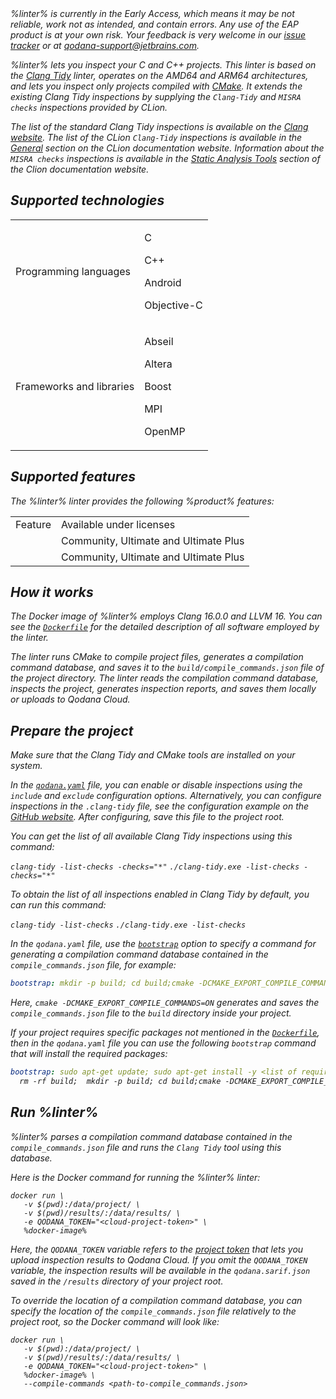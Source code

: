 [//]: # (title: Qodana for C/C++ \(CMake\))

<var name="linter" value="Qodana for C/C++ (CMake)"/>
<var name="ide" value="Clion"/>
<var name="docker-image" value="jetbrains/qodana-clang:2023.3-eap"/>
<var name="config-file" value="qodana-clang-docker-readme.xml"/>
<var name="clang-tidy" value="https://clang.llvm.org/extra/clang-tidy"/>
<var name="clang-config" value="https://gist.github.com/fbaeuerlein/2895f889e451a817d7b2b36fd60e2873"/>
<var name="dockerfile" value="https://github.com/JetBrains/qodana-docker/blob/main/2023.3/base/cpp.Dockerfile"/>
<var name="dockerfile-internal" value="https://github.com/JetBrains/qodana-docker/blob/main/2023.3/cpp/internal.Dockerfile"/>
<var name="clang-website" value="https://clang.llvm.org/extra/clang-tidy/checks/list.html"/>
<var name="clion-inspections-general" value="https://www.jetbrains.com/help/clion/list-of-c-cpp-inspections.html#general"/>
<var name="misra-inspections" value="https://www.jetbrains.com/help/clion/list-of-c-cpp-inspections.html#stat-analysis-tools"/>

<note>
%linter% is currently in the Early Access, which means it may be not reliable, work not as intended, and contain errors.
Any use of the EAP product is at your own risk. Your feedback is very welcome in our 
<a href="https://youtrack.jetbrains.com/newIssue?project=QD">issue tracker</a> or at
<a href="mailto:qodana-support@jetbrains.com">qodana-support@jetbrains.com</a>.
</note>

%linter% lets you inspect your C and C++ projects. This linter is based on the [Clang Tidy](%clang-tidy%) linter, 
operates on the AMD64 and ARM64 architectures, and lets you inspect only projects compiled with 
[CMake](https://cmake.org/). It extends the existing Clang Tidy inspections by supplying the `Clang-Tidy` and 
`MISRA checks` inspections provided by CLion. 

The list of the standard Clang Tidy inspections is available on the [Clang website](%clang-website%). The list of the 
CLion `Clang-Tidy` inspections is available in the [General](%clion-inspections-general%) section on the 
CLion documentation website. Information about the `MISRA checks` inspections is available in the 
[Static Analysis Tools](%misra-inspections%) section of the Clion documentation website.

## Supported technologies

<table header-style="none">
    <tr>
        <td>Programming languages</td>
        <td>
            <p>C</p>
            <p>C++</p>
            <p>Android</p>
            <p>Objective-C</p>
        </td>
    </tr>
    <tr>
        <td>Frameworks and libraries</td>
        <td>
            <p>Abseil</p>
            <p>Altera</p>
            <p>Boost</p>
            <p>MPI</p>
            <p>OpenMP</p>
        </td>
    </tr>
</table>

## Supported features

The %linter% linter provides the following %product% features:

<table>
    <tr>
        <td>Feature</td>
        <td>Available under licenses</td>
    </tr>
    <tr>
        <td><a href="baseline.xml"/></td>
        <td>Community, Ultimate and Ultimate Plus</td>
    </tr>
    <tr>
        <td><a href="quality-gate.xml"/></td>
        <td>Community, Ultimate and Ultimate Plus</td>
    </tr>
</table>

## How it works

The Docker image of %linter% employs Clang 16.0.0 and LLVM 16. You can see the 
[`Dockerfile`](%dockerfile%) for the detailed description of all software employed by the linter.  

The linter runs CMake to compile project files, generates a compilation command database, and saves it to the 
`build/compile_commands.json` file of the project directory. The linter reads the compilation command database, inspects 
the project, generates inspection reports, and saves them locally or uploads to Qodana Cloud.

## Prepare the project

Make sure that the Clang Tidy and CMake tools are installed on your system.

In the [`qodana.yaml`](qodana-yaml.md#Example+of+different+configuration+options) file, you can enable or disable inspections using the `include` and `exclude` configuration 
options. Alternatively, you can configure inspections in the `.clang-tidy` file, see the configuration example on the 
[GitHub website](%clang-config%). After configuring, save this file to the project root. 

<tip>
<p>You can get the list of all available Clang Tidy inspections using this command:</p>
<tabs>
<tab id="qodana-clang-full-linux" title="Linux" group-key="clang-linux">
<code>clang-tidy -list-checks -checks="*"</code>
</tab>
<tab id="qodana-clang-full-windows" title="Windows" group-key="clang-windows">
<code>./clang-tidy.exe -list-checks -checks="*"</code>
</tab>
</tabs>
<p>To obtain the list of all inspections enabled in Clang Tidy by default, you can run this command:</p>
<tabs>
<tab id="qodana-clang-enabled-linux" title="Linux" group-key="clang-linux">
<code>clang-tidy -list-checks</code>
</tab>
<tab id="qodana-clang-enabled-windows" title="Windows" group-key="clang-windows">
<code>./clang-tidy.exe -list-checks</code>
</tab>
</tabs>
</tip>

In the `qodana.yaml` file, use the [`bootstrap`](before-running-qodana.md) option to specify a command for generating 
a compilation command database contained in the `compile_commands.json` file, for example:

```yaml
bootstrap: mkdir -p build; cd build;cmake -DCMAKE_EXPORT_COMPILE_COMMANDS=ON .. || true
```

Here, `cmake -DCMAKE_EXPORT_COMPILE_COMMANDS=ON` generates and saves the `compile_commands.json` file to the `build` directory
inside your project.

If your project requires specific packages not mentioned in the [`Dockerfile`](%dockerfile%), then in the `qodana.yaml` 
file you can use the following `bootstrap` command that will install the required packages:

```yaml
bootstrap: sudo apt-get update; sudo apt-get install -y <list of required packages>; |
  rm -rf build;  mkdir -p build; cd build;cmake -DCMAKE_EXPORT_COMPILE_COMMANDS=ON .. || true
```

## Run %linter%

%linter% parses a compilation command database contained in the `compile_commands.json` file and runs the `Clang Tidy` 
tool using this database.

Here is the Docker command for running the %linter% linter:

```shell
docker run \
   -v $(pwd):/data/project/ \
   -v $(pwd)/results/:/data/results/ \
   -e QODANA_TOKEN="<cloud-project-token>" \
   %docker-image%
```

Here, the `QODANA_TOKEN` variable refers to the [project token](project-token.md) that lets you upload inspection results
to Qodana Cloud. If you omit the `QODANA_TOKEN` variable, the inspection results will be available in the 
`qodana.sarif.json` saved in the `/results` directory of your project root. 

To override the location of a compilation command database, you can specify the location of the 
`compile_commands.json` file relatively to the project root, so the Docker command will look like:

```shell
docker run \
   -v $(pwd):/data/project/ \
   -v $(pwd)/results/:/data/results/ \
   -e QODANA_TOKEN="<cloud-project-token>" \
   %docker-image% \
   --compile-commands <path-to-compile_commands.json>
```